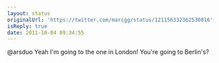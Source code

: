 ```yaml
---
layout: status
originalUrl: 'https://twitter.com/marcgg/status/121156332362530816'
isReply: true
date: 2011-10-04 09:34:55
---
```


@arsduo Yeah I'm going to the one in London! You're going to Berlin's?
